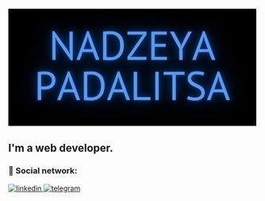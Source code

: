 ![Header](https://github.com/NadzeyaPadalitsa/NadzeyaPadalitsa/blob/main/assets/Nadzeya-Padalitsa.jpg)

## I'm a web developer.


### 🤝 Social network:
  <div id="badges">
    <a href="https://www.linkedin.com/in/Nadzeya-Padalitsa/" target="_blank">
      <img src="https://cdn-icons-png.flaticon.com/512/2504/2504799.png" width="40" height="40" alt="linkedin" />
    </a>
    <a href="https://t.me/nadya31121990" target="_blank">
      <img src="https://cdn-icons-png.flaticon.com/512/2111/2111646.png" width="40" height="40" alt="telegram" />
    </a>
  </div>

